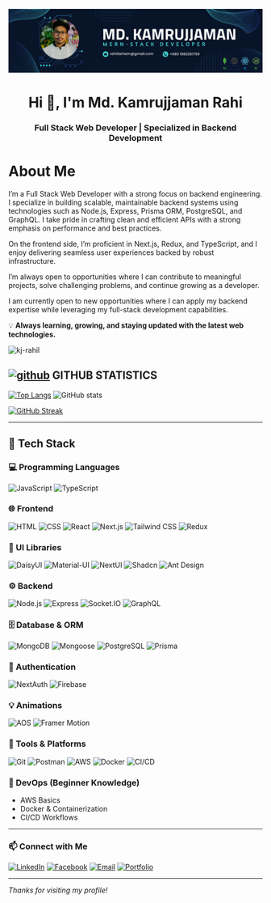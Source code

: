![I am GitHub Readme Generator's creator](https://raw.githubusercontent.com/Kj-RahiL/Kj-RahiL/refs/heads/main/Banner%20.png)

<h1 align="center">Hi 👋, I'm Md. Kamrujjaman Rahi</h1>
<h3 align="center">Full Stack Web Developer | Specialized in Backend Development</h3>


# About Me

I’m a Full Stack Web Developer with a strong focus on backend engineering. I specialize in building scalable, maintainable backend systems using technologies such as Node.js, Express, Prisma ORM, PostgreSQL, and GraphQL. I take pride in crafting clean and efficient APIs with a strong emphasis on performance and best practices.

On the frontend side, I’m proficient in Next.js, Redux, and TypeScript, and I enjoy delivering seamless user experiences backed by robust infrastructure.

I’m always open to opportunities where I can contribute to meaningful projects, solve challenging problems, and continue growing as a developer.

I am currently open to new opportunities where I can apply my backend expertise while leveraging my full-stack development capabilities.

💡 **Always learning, growing, and staying updated with the latest web technologies.**


<p align="left"> <img src="https://komarev.com/ghpvc/?username=kj-rahil&label=Profile%20views&color=0e75b6&style=flat" alt="kj-rahil" /> </p>


## [<img src='https://cdn.jsdelivr.net/npm/simple-icons@3.0.1/icons/github.svg' alt='github' height='40'>](https://github.com/Kj-RahiL)  GITHUB STATISTICS

[![Top Langs](https://github-readme-stats.vercel.app/api/top-langs/?username=Kj-RahiL&theme=neon&hide_border=true)](https://github.com/anuraghazra/github-readme-stats) ![GitHub stats](https://github-readme-stats.vercel.app/api?username=Kj-RahiL&show_icons=true&theme=neon&hide_border=true)  

[![GitHub Streak](https://github-readme-streak-stats.herokuapp.com?user=Kj-RahiL&theme=neon&hide_border=true)](https://git.io/streak-stats)


---

## 🚀 Tech Stack

### **💻 Programming Languages**
![JavaScript](https://img.shields.io/badge/JavaScript-%23F7DF1E.svg?style=flat-square&logo=javascript&logoColor=white)
![TypeScript](https://img.shields.io/badge/TypeScript-%23007ACC.svg?style=flat-square&logo=typescript&logoColor=white)

### **🌐 Frontend**
![HTML](https://img.shields.io/badge/HTML-%23E34F26.svg?style=flat-square&logo=html5&logoColor=white)
![CSS](https://img.shields.io/badge/CSS-%231572B6.svg?style=flat-square&logo=css3&logoColor=white)
![React](https://img.shields.io/badge/React-%2361DAFB.svg?style=flat-square&logo=react&logoColor=white)
![Next.js](https://img.shields.io/badge/Next.js-%23000000.svg?style=flat-square&logo=next.js&logoColor=white)
![Tailwind CSS](https://img.shields.io/badge/Tailwind_CSS-%231a202c.svg?style=flat-square&logo=tailwind-css&logoColor=white)
![Redux](https://img.shields.io/badge/Redux-%23764ABC.svg?style=flat-square&logo=redux&logoColor=white)

### **🎨 UI Libraries**
![DaisyUI](https://img.shields.io/badge/DaisyUI-%23212121.svg?style=flat-square)
![Material-UI](https://img.shields.io/badge/Material--UI-%230081CB.svg?style=flat-square&logo=material-ui&logoColor=white)
![NextUI](https://img.shields.io/badge/NextUI-%23000000.svg?style=flat-square)
![Shadcn](https://img.shields.io/badge/Shadcn-%23333333.svg?style=flat-square)
![Ant Design](https://img.shields.io/badge/Ant_Design-%230170FE.svg?style=flat-square&logo=ant-design&logoColor=white)

### **⚙️ Backend**
![Node.js](https://img.shields.io/badge/Node.js-%23339933.svg?style=flat-square&logo=node.js&logoColor=white)
![Express](https://img.shields.io/badge/Express-%23000000.svg?style=flat-square&logo=express&logoColor=white)
![Socket.IO](https://img.shields.io/badge/Socket.IO-%23000000.svg?style=flat-square&logo=socket.io&logoColor=white)
![GraphQL](https://img.shields.io/badge/GraphQL-%23E10098.svg?style=flat-square&logo=graphql&logoColor=white)

### **🗄️ Database & ORM**
![MongoDB](https://img.shields.io/badge/MongoDB-%2347A248.svg?style=flat-square&logo=mongodb&logoColor=white)
![Mongoose](https://img.shields.io/badge/Mongoose-%236CAA34.svg?style=flat-square&logo=mongoose&logoColor=white)
![PostgreSQL](https://img.shields.io/badge/PostgreSQL-%23336791.svg?style=flat-square&logo=postgresql&logoColor=white)
![Prisma](https://img.shields.io/badge/Prisma-%23020202.svg?style=flat-square&logo=prisma&logoColor=white)

### **🔐 Authentication**
![NextAuth](https://img.shields.io/badge/NextAuth-%23000000.svg?style=flat-square&logo=next.js&logoColor=white)
![Firebase](https://img.shields.io/badge/Firebase-%23FFCA28.svg?style=flat-square&logo=firebase&logoColor=black)

### **💡 Animations**
![AOS](https://img.shields.io/badge/AOS-%2334B5C9.svg?style=flat-square)
![Framer Motion](https://img.shields.io/badge/Framer_Motion-%23000000.svg?style=flat-square&logo=framer&logoColor=white)

### **🧰 Tools & Platforms**
![Git](https://img.shields.io/badge/Git-%23F05032.svg?style=flat-square&logo=git&logoColor=white)
![Postman](https://img.shields.io/badge/Postman-%23FF6C37.svg?style=flat-square&logo=postman&logoColor=white)
![AWS](https://img.shields.io/badge/AWS-%23FF9900.svg?style=flat-square&logo=amazonaws&logoColor=white)
![Docker](https://img.shields.io/badge/Docker-%230db7ed.svg?style=flat-square&logo=docker&logoColor=white)
![CI/CD](https://img.shields.io/badge/CI/CD-%2320232a.svg?style=flat-square&logo=githubactions&logoColor=white)

### **🚀 DevOps (Beginner Knowledge)**
- AWS Basics
- Docker & Containerization
- CI/CD Workflows

---

### 📫 **Connect with Me**

[![LinkedIn](https://img.shields.io/badge/LinkedIn-%230A66C2.svg?style=for-the-badge&logo=LinkedIn&logoColor=white)](https://linkedin.com/in/kj-rahiil)
[![Facebook](https://img.shields.io/badge/Facebook-%1877F2.svg?style=for-the-badge&logo=Facebook&logoColor=white)](https://fb.com/kj.rahil)
[![Email](https://img.shields.io/badge/Email-%23D14836.svg?style=for-the-badge&logo=Gmail&logoColor=white)](mailto:rahiilarham@gmail.com)
[![Portfolio](https://img.shields.io/badge/Portfolio-%23000000.svg?style=flat-square&logo=vercel&logoColor=white)](https://kj-portfolio-tau.vercel.app)

---

*Thanks for visiting my profile!*

